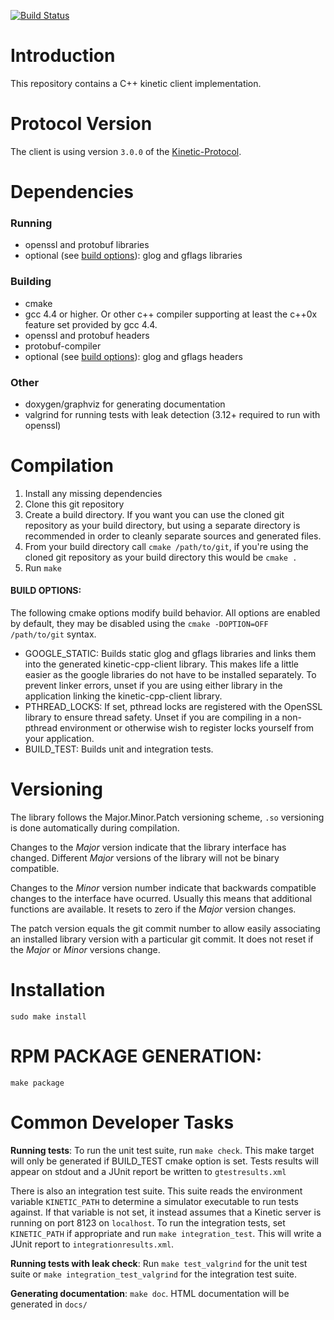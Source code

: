 [![Build Status](https://travis-ci.org/Kinetic/kinetic-cpp-client.svg?branch=master)](https://travis-ci.org/Kinetic/kinetic-cpp-client)

Introduction
============
This repository contains a C++ kinetic client implementation.

Protocol Version
=================
The client is using version `3.0.0` of the [Kinetic-Protocol](https://github.com/Kinetic/kinetic-protocol).


Dependencies
============

### Running 
* openssl and protobuf libraries
* optional (see [build options](#build-options)): glog and gflags libraries 

### Building 
* cmake 
* gcc 4.4 or higher. Or other c++ compiler supporting at least the c++0x feature set provided by gcc 4.4.
* openssl and protobuf headers
* protobuf-compiler
* optional (see [build options](#build-options)): glog and gflags headers 

### Other
* doxygen/graphviz for generating documentation
* valgrind for running tests with leak detection (3.12+ required to run with openssl)

Compilation
============
1. Install any missing dependencies
2. Clone this git repository 
3. Create a build directory. If you want you can use the cloned git repository as your build directory, but using a separate directory is recommended in order to cleanly separate sources and generated files. 
4. From your build directory call `cmake /path/to/git`, if you're using the cloned git repository as your build directory this would be `cmake .` 
5. Run `make`

#### BUILD OPTIONS:
The following cmake options modify build behavior. All options are enabled by default, they may be disabled using the `cmake -DOPTION=OFF /path/to/git` syntax. 

+ GOOGLE_STATIC: Builds static glog and gflags libraries and links them into the generated kinetic-cpp-client library. This makes life a little easier as the google libraries do not have to be installed separately. To prevent linker errors, unset if you are using either library in the application linking the kinetic-cpp-client library.   
+ PTHREAD_LOCKS: If set, pthread locks are registered with the OpenSSL library to ensure thread safety. Unset if you are compiling in a non-pthread environment or otherwise wish to register locks yourself from your application. 
+ BUILD_TEST: Builds unit and integration tests.

Versioning
============
The library follows the Major.Minor.Patch versioning scheme, `.so` versioning is done automatically during compilation. 

Changes to the *Major* version indicate that the library interface has changed. Different *Major* versions of the library will not be binary compatible. 

Changes to the *Minor* version number indicate that backwards compatible changes to the interface have ocurred. Usually this means that additional functions are available. It resets to zero if the *Major* version changes. 

The patch version equals the git commit number to allow easily associating an installed library version with a particular git commit. It does not reset if the *Major* or *Minor* versions change.  


Installation
============
 `sudo make install` 

RPM PACKAGE GENERATION: 
============
`make package`

Common Developer Tasks
======================

**Running tests**: To run the unit test suite, run `make check`. This make target will only be generated if BUILD_TEST cmake option is set. Tests results
will appear on stdout and a JUnit report be written to `gtestresults.xml`

There is also an integration test suite. This suite reads the environment
variable `KINETIC_PATH` to determine a simulator executable to run tests
against. If that variable is not set, it instead assumes that a Kinetic server
is running on port 8123 on `localhost`. To run the integration tests, set
`KINETIC_PATH` if appropriate and run `make integration_test`. This will write
a JUnit report to `integrationresults.xml`.

**Running tests with leak check**: Run `make test_valgrind` for the unit test
suite or `make integration_test_valgrind` for the integration test suite.

**Generating documentation**: `make doc`. HTML documentation will be generated in `docs/`
